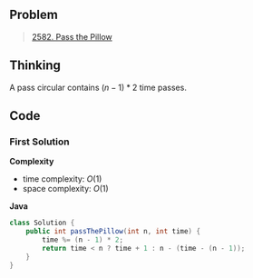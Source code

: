 ## Problem

> [2582. Pass the Pillow](https://leetcode.cn/problems/pass-the-pillow/)

## Thinking

A pass circular contains $(n - 1)* 2$ time passes.

## Code

### First Solution

**Complexity**

- time complexity: $O(1)$
- space complexity: $O(1)$

**Java**

```java
class Solution {
    public int passThePillow(int n, int time) {
        time %= (n - 1) * 2;
        return time < n ? time + 1 : n - (time - (n - 1));
    }
}
```

